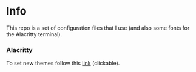 # Info
This repo is a set of configuration files that I use (and also some fonts for the Alacritty terminal).

### Alacritty
To set new themes follow this <a href="https://github.com/alacritty/alacritty-theme" target="_blank">link</a> (clickable).
